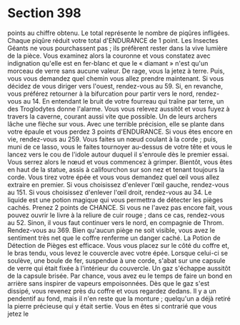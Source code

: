 # Section 398

points au chiffre obtenu. Le total représente le nombre de piqûres infligées. Chaque
piqûre réduit votre total d'ENDURANCE de 1 point. Les Insectes Géants ne vous
pourchassent pas ; ils préfèrent rester dans la vive lumière de la pièce. Vous examinez
alors la couronne et vous constatez avec indignation qu'elle est en fer-blanc et que le
« diamant » n'est qu'un morceau de verre sans aucune valeur. De rage, vous la jetez à
terre. Puis, vous vous demandez quel chemin vous allez prendre maintenant. Si vous
décidez de vous diriger vers l'ouest, rendez-vous au 59. Si, en revanche, vous préférez
retourner à la bifurcation pour partir vers le nord, rendez-vous au 14.
En entendant le bruit de votre fourreau qui traîne par terre, un des Troglodytes donne
l'alarme. Vous vous relevez aussitôt et vous fuyez à travers la caverne, courant aussi vite
que possible. Un de leurs archers lâche une flèche sur vous. Avec une terrible précision,
elle se plante dans votre épaule et vous perdez 3 points d'ENDURANCE. Si vous êtes encore
en vie, rendez-vous au 259.
Vous faites un nœud coulant à la corde ; puis, muni de ce lasso, vous le faites tournoyer
au-dessus de votre tête et vous le lancez vers le cou de l'idole autour duquel il s'enroule
dès le premier essai. Vous serrez alors le nœud et vous commencez à grimper. Bientôt,
vous êtes en haut de la statue, assis à califourchon sur son nez et tenant toujours la corde.
Vous tirez votre épée et vous vous demandez quel œil vous allez extraire en premier. Si
vous choisissez d'enlever l'œil gauche, rendez-vous au 151. Si vous choisissez d'enlever
l'œil droit, rendez-vous au 34.
Le liquide est une potion magique qui vous permettra de détecter les pièges cachés.
Prenez 2 points de CHANCE. Si vous ne l'avez pas encore fait, vous pouvez ouvrir le livre à
la reliure de cuir rouge ; dans ce cas, rendez-vous au 52. Sinon, il vous faut continuer vers
le nord, en compagnie de Throm. Rendez-vous au 369.
Bien qu'aucun piège ne soit visible, vous avez le sentiment très net que le coffre renferme
un danger caché. La Potion de Détection de Pièges est efficace. Vous vous placez sur le
côté du coffre et, le bras tendu, vous levez le couvercle avec votre épée. Lorsque celui-ci
se soulève, une boule de fer, suspendue à une corde, s'abat sur une capsule de verre qui
était fixée à l'intérieur du couvercle. Un gaz s'échappe aussitôt de la capsule brisée. Par
chance, vous avez eu le temps de faire un bond en arrière sans inspirer de vapeurs
empoisonnées. Dès que le gaz s'est dissipé, vous revenez près du coffre et vous regardez
dedans. Il y a un pendentif au fond, mais il n'en reste que la monture ; quelqu'un a déjà
retiré la pierre précieuse qui y était sertie. Vous en êtes si contrarié que vous jetez le